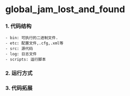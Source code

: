 # global_jam_lost_and_found
### 1. 代码结构
    - bin: 可执行的二进制文件.
    - etc: 配置文件,.cfg,.xml等
    - src: 源代码
    - log: 日志文件
    - scripts: 运行脚本
### 2. 运行方式
### 3. 代码拓展
